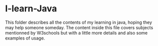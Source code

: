 # I-learn-Java
This folder describes all the contents of my learning in java, hoping they may help someone someday. The content inside this file covers subjects mentionned by W3schools but with a little more details and also some examples of usage. 

